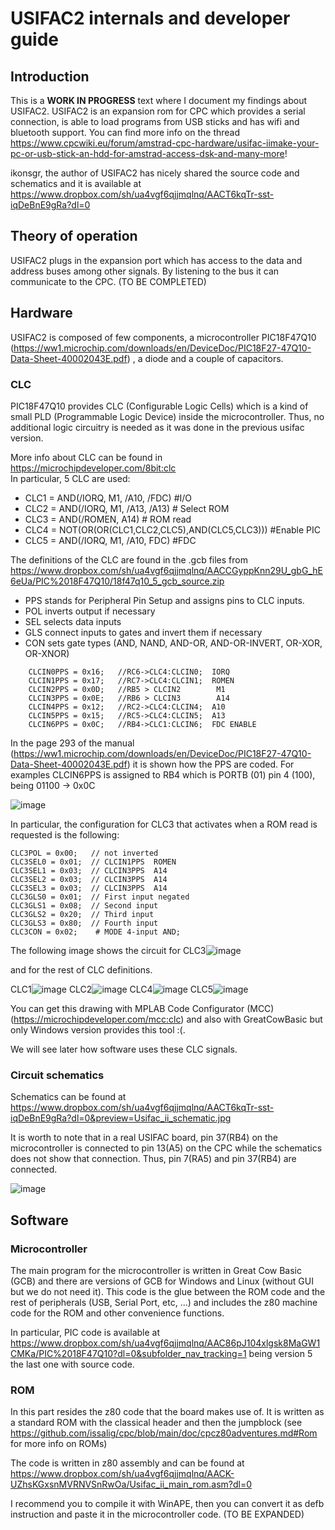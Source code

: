 # USIFAC2 internals and developer guide

## Introduction
This is a **WORK IN PROGRESS** text where I document my findings about USIFAC2. USIFAC2 is an expansion rom for CPC which provides a serial connection, is able to load programs from USB sticks and has wifi and bluetooth support.
You can find more info on the thread https://www.cpcwiki.eu/forum/amstrad-cpc-hardware/usifac-iimake-your-pc-or-usb-stick-an-hdd-for-amstrad-access-dsk-and-many-more!

ikonsgr, the author of USIFAC2 has nicely shared the source code and schematics and it is available at https://www.dropbox.com/sh/ua4vgf6qjjmqlnq/AACT6kqTr-sst-iqDeBnE9gRa?dl=0


## Theory of operation
USIFAC2 plugs in the expansion port which has access to the data and address buses among other signals. By listening to the bus it can communicate to the CPC. (TO BE COMPLETED)

## Hardware
USIFAC2 is composed of few components, a microcontroller PIC18F47Q10 (https://ww1.microchip.com/downloads/en/DeviceDoc/PIC18F27-47Q10-Data-Sheet-40002043E.pdf) , a diode and a couple of capacitors. 

### CLC
PIC18F47Q10 provides CLC (Configurable Logic Cells) which is a kind of small PLD (Programmable Logic Device) inside the microcontroller. Thus, no additional logic circuitry is needed as it was done in the previous usifac version.

More info about CLC can be found in https://microchipdeveloper.com/8bit:clc  
In particular, 5 CLC are used:

- CLC1 = AND(/IORQ, M1, /A10, /FDC)  #I/O
- CLC2 = AND(/IORQ, M1, /A13, /A13) # Select ROM
- CLC3 = AND(/ROMEN, A14) # ROM read
- CLC4 = NOT(OR(OR(CLC1,CLC2,CLC5),AND(CLC5,CLC3))) #Enable PIC
- CLC5 = AND(/IORQ, M1, /A10, FDC) #FDC

The definitions of the CLC are found in the .gcb files from https://www.dropbox.com/sh/ua4vgf6qjjmqlnq/AACCGyppKnn29U_gbG_hE6eUa/PIC%2018F47Q10/18f47q10_5_gcb_source.zip

- PPS stands for Peripheral Pin Setup and assigns pins to CLC inputs.
- POL inverts output if necessary
- SEL selects data inputs
- GLS connect inputs to gates and invert them if necessary
- CON sets gate types (AND, NAND, AND-OR, AND-OR-INVERT, OR-XOR, OR-XNOR)

```
    CLCIN0PPS = 0x16;   //RC6->CLC4:CLCIN0;  IORQ    
    CLCIN1PPS = 0x17;   //RC7->CLC4:CLCIN1;  ROMEN
    CLCIN2PPS = 0x0D;   //RB5 > CLCIN2        M1
    CLCIN3PPS = 0x0E;   //RB6 > CLCIN3        A14
    CLCIN4PPS = 0x12;   //RC2->CLC4:CLCIN4;  A10
    CLCIN5PPS = 0x15;   //RC5->CLC4:CLCIN5;  A13
    CLCIN6PPS = 0x0C;   //RB4->CLC1:CLCIN6;  FDC ENABLE
```

In the page 293 of the manual (https://ww1.microchip.com/downloads/en/DeviceDoc/PIC18F27-47Q10-Data-Sheet-40002043E.pdf) it is shown how the PPS are coded. For examples CLCIN6PPS is assigned to RB4 which is PORTB (01) pin 4 (100), being 01100 -> 0x0C

![image](https://user-images.githubusercontent.com/7136948/154055739-4c75364a-c230-466d-b25d-8d7b957ba9c2.png)


In particular, the configuration for CLC3 that activates when a ROM read is requested is the following:

```
CLC3POL = 0x00;   // not inverted
CLC3SEL0 = 0x01;  // CLCIN1PPS  ROMEN
CLC3SEL1 = 0x03;  // CLCIN3PPS  A14
CLC3SEL2 = 0x03;  // CLCIN3PPS  A14
CLC3SEL3 = 0x03;  // CLCIN3PPS  A14
CLC3GLS0 = 0x01;  // First input negated
CLC3GLS1 = 0x08;  // Second input
CLC3GLS2 = 0x20;  // Third input
CLC3GLS3 = 0x80;  // Fourth input
CLC3CON = 0x02;    # MODE 4-input AND; 
```


The following image shows the circuit for CLC3![image](https://user-images.githubusercontent.com/7136948/154040581-1e1b2548-5491-4eb7-b54a-1cadf4d7ae56.png)

and for the rest of CLC definitions.

CLC1![image](https://user-images.githubusercontent.com/7136948/154049624-9205e62e-d8ea-4810-bff1-34dd5ea08cc3.png)
CLC2![image](https://user-images.githubusercontent.com/7136948/154049693-bc572982-65cd-4965-b400-fc752d2b204d.png)
CLC4![image](https://user-images.githubusercontent.com/7136948/154049732-b53a4d8f-4fc4-42f3-aba3-e5ddcf1c31df.png)
CLC5![image](https://user-images.githubusercontent.com/7136948/154049775-2ee4f5d9-20ff-4c26-8066-469f57d9a119.png)


You can get this drawing with MPLAB Code Configurator (MCC) (https://microchipdeveloper.com/mcc:clc) and also with GreatCowBasic but only Windows version provides this tool :(.

We will see later how software uses these CLC signals.

### Circuit schematics
Schematics can be found at https://www.dropbox.com/sh/ua4vgf6qjjmqlnq/AACT6kqTr-sst-iqDeBnE9gRa?dl=0&preview=Usifac_ii_schematic.jpg

It is worth to note that in a real USIFAC board, pin 37(RB4) on the microcontroller is connected to pin 13(A5) on the CPC while the schematics does not show that connection. Thus, pin 7(RA5) and pin 37(RB4) are connected. 



![image](https://user-images.githubusercontent.com/7136948/154051288-c07643e3-c5f3-43d8-a7fe-0fdbfc92d0d0.png)

## Software

### Microcontroller
The main program for the microcontroller is written in Great Cow Basic (GCB) and there are versions of GCB for Windows and Linux (without GUI but we do not need it). This code is the glue between the ROM code and the rest of peripherals (USB, Serial Port, etc, ...) and includes the z80 machine code for the ROM and other convenience functions.

In particular, PIC code is available at https://www.dropbox.com/sh/ua4vgf6qjjmqlnq/AAC86pJ104xlgsk8MaGW1CMKa/PIC%2018F47Q10?dl=0&subfolder_nav_tracking=1 being version 5 the last one with source code.

### ROM
In this part resides the z80 code that the board makes use of. It is written as a standard ROM with the classical header and then the jumpblock (see https://github.com/issalig/cpc/blob/main/doc/cpcz80adventures.md#Rom for more info on ROMs)

The code is written in z80 assembly and can be found at https://www.dropbox.com/sh/ua4vgf6qjjmqlnq/AACK-UZhsKGxsnMVRNVSnRwOa/Usifac_ii_main_rom.asm?dl=0

I recommend you to compile it with WinAPE, then you can convert it as defb instruction and paste it in the microcontroller code. (TO BE EXPANDED)
